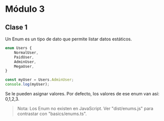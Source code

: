 # Módulo 3

## Clase 1

Un Enum es un tipo de dato que permite listar datos estáticos.

```typescript
enum Users {
    NormalUser,
    PaidUser,
    AdminUser,
    MegaUser,
}

const myUser = Users.AdminUser;
console.log(myUser);
```

Se le pueden asignar valores. Por defecto, los valores de ese enum van así: 0,1,2,3.

>Nota: Los Enum no existen en JavaScript. Ver "dist/enums.js" para contrastar con "basics/enums.ts".